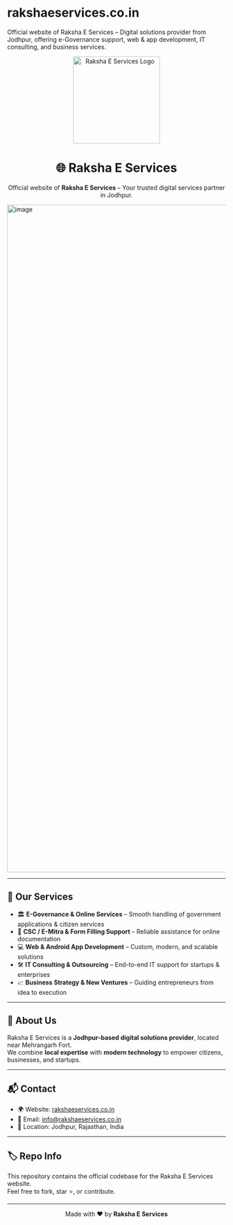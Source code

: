 # rakshaeservices.co.in
Official website of Raksha E Services – Digital solutions provider from Jodhpur, offering e-Governance support, web &amp; app development, IT consulting, and business services.

<p align="center">
  <!-- Replace with your logo -->
  <img src="assets/raksha-logo.png" alt="Raksha E Services Logo" width="200"/>
</p>

<h1 align="center">🌐 Raksha E Services</h1>

<p align="center">
Official website of <b>Raksha E Services</b> – Your trusted digital services partner in Jodhpur.
</p>
<img width="1024" height="1536" alt="image" src="https://github.com/user-attachments/assets/d9c3d6b7-0c2f-43a5-bee7-0eef31a1ffa1" />

---

## 🚀 Our Services
- 🏛️ **E-Governance & Online Services** – Smooth handling of government applications & citizen services  
- 📄 **CSC / E-Mitra & Form Filling Support** – Reliable assistance for online documentation  
- 💻 **Web & Android App Development** – Custom, modern, and scalable solutions  
- 🛠️ **IT Consulting & Outsourcing** – End-to-end IT support for startups & enterprises  
- 📈 **Business Strategy & New Ventures** – Guiding entrepreneurs from idea to execution  

---

## 📍 About Us
Raksha E Services is a **Jodhpur-based digital solutions provider**, located near Mehrangarh Fort.  
We combine **local expertise** with **modern technology** to empower citizens, businesses, and startups.

---

## 📬 Contact
- 🌍 Website: [rakshaeservices.co.in](https://rakshaeservices.co.in)  
- 📧 Email: info@rakshaeservices.co.in  
- 📍 Location: Jodhpur, Rajasthan, India  

---

## 🏷️ Repo Info
This repository contains the official codebase for the Raksha E Services website.  
Feel free to fork, star ⭐, or contribute.

---

<p align="center">
Made with ❤️ by <b>Raksha E Services</b>
</p>

